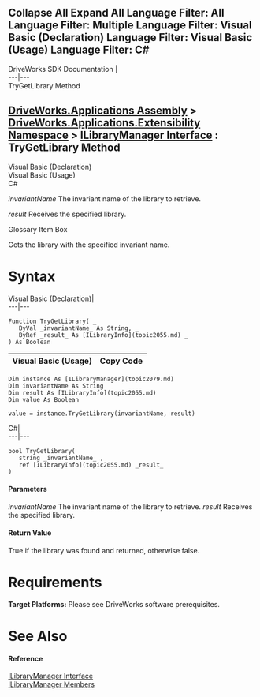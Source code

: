        

 Collapse All Expand All  Language Filter: All  Language Filter: Multiple  Language Filter: Visual Basic (Declaration) Language Filter: Visual Basic (Usage) Language Filter: C#  
---  
DriveWorks SDK Documentation  |   
---|---  
TryGetLibrary Method   
  
[DriveWorks.Applications Assembly](topic13.md) > [DriveWorks.Applications.Extensibility Namespace](topic1995.md) > [ILibraryManager Interface](topic2079.md) : TryGetLibrary Method  
---  
  
Visual Basic (Declaration)    
Visual Basic (Usage)    
C# 

_invariantName_
    The invariant name of the library to retrieve.

_result_
    Receives the specified library.

Glossary Item Box

Gets the library with the specified invariant name. 

# Syntax

Visual Basic (Declaration)|   
---|---  
      
    
    Function TryGetLibrary( _
       ByVal _invariantName_ As String, _
       ByRef _result_ As [ILibraryInfo](topic2055.md) _
    ) As Boolean  
  
Visual Basic (Usage)| Copy Code  
---|---  
      
    
    Dim instance As [ILibraryManager](topic2079.md)
    Dim invariantName As String
    Dim result As [ILibraryInfo](topic2055.md)
    Dim value As Boolean
     
    value = instance.TryGetLibrary(invariantName, result)  
  
C#|   
---|---  
      
    
    bool TryGetLibrary( 
       string _invariantName_ ,
       ref [ILibraryInfo](topic2055.md) _result_
    )  
  
#### Parameters

 _invariantName_
    The invariant name of the library to retrieve.
_result_
    Receives the specified library.

#### Return Value

True if the library was found and returned, otherwise false.

# Requirements

**Target Platforms:** Please see DriveWorks software prerequisites.

# See Also

#### Reference

[ILibraryManager Interface](topic2079.md)   
[ILibraryManager Members](topic2080.md)


